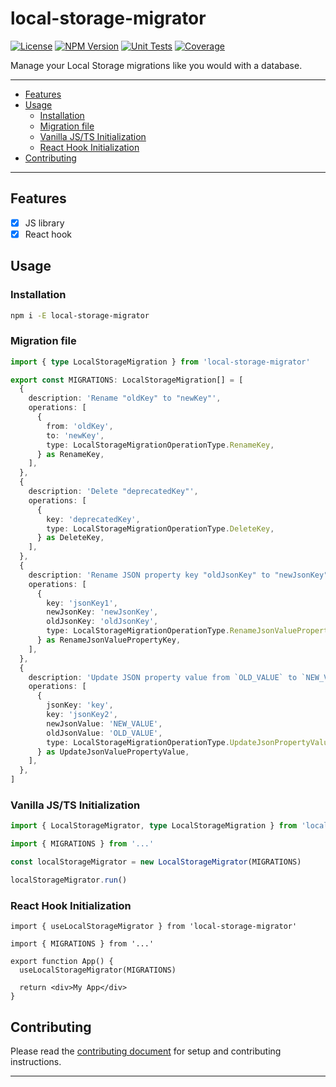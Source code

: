 # local-storage-migrator

[![License][img-license]][lnk-license] [![NPM Version][img-npm]][lnk-npm]
[![Unit Tests][img-unit-tests]][lnk-unit-tests] [![Coverage][img-coverage]][lnk-coverage]

Manage your Local Storage migrations like you would with a database.

---

- [Features](#features)
- [Usage](#usage)
  - [Installation](#installation)
  - [Migration file](#migration-file)
  - [Vanilla JS/TS Initialization](#vanilla-jsts-initialization)
  - [React Hook Initialization](#react-hook-initialization)
- [Contributing](#contributing)

---

## Features

- [x] JS library
- [x] React hook

## Usage

### Installation

```sh
npm i -E local-storage-migrator
```

### Migration file

```ts
import { type LocalStorageMigration } from 'local-storage-migrator'

export const MIGRATIONS: LocalStorageMigration[] = [
  {
    description: 'Rename "oldKey" to "newKey"',
    operations: [
      {
        from: 'oldKey',
        to: 'newKey',
        type: LocalStorageMigrationOperationType.RenameKey,
      } as RenameKey,
    ],
  },
  {
    description: 'Delete "deprecatedKey"',
    operations: [
      {
        key: 'deprecatedKey',
        type: LocalStorageMigrationOperationType.DeleteKey,
      } as DeleteKey,
    ],
  },
  {
    description: 'Rename JSON property key "oldJsonKey" to "newJsonKey"',
    operations: [
      {
        key: 'jsonKey1',
        newJsonKey: 'newJsonKey',
        oldJsonKey: 'oldJsonKey',
        type: LocalStorageMigrationOperationType.RenameJsonValuePropertyKey,
      } as RenameJsonValuePropertyKey,
    ],
  },
  {
    description: 'Update JSON property value from `OLD_VALUE` to `NEW_VALUE`',
    operations: [
      {
        jsonKey: 'key',
        key: 'jsonKey2',
        newJsonValue: 'NEW_VALUE',
        oldJsonValue: 'OLD_VALUE',
        type: LocalStorageMigrationOperationType.UpdateJsonPropertyValue,
      } as UpdateJsonValuePropertyValue,
    ],
  },
]
```

### Vanilla JS/TS Initialization

```ts
import { LocalStorageMigrator, type LocalStorageMigration } from 'local-storage-migrator'

import { MIGRATIONS } from '...'

const localStorageMigrator = new LocalStorageMigrator(MIGRATIONS)

localStorageMigrator.run()
```

### React Hook Initialization

```tsx
import { useLocalStorageMigrator } from 'local-storage-migrator'

import { MIGRATIONS } from '...'

export function App() {
  useLocalStorageMigrator(MIGRATIONS)

  return <div>My App</div>
}
```

## Contributing

Please read the [contributing document](CONTRIBUTING.md) for setup and contributing instructions.

---

[img-coverage]:
  https://img.shields.io/codecov/c/github/ivangabriele/local-storage-migrator?flag=unit&style=for-the-badge
[img-license]: https://img.shields.io/github/license/ivangabriele/local-storage-migrator?style=for-the-badge
[img-npm]: https://img.shields.io/npm/v/local-storage-migrator?style=for-the-badge
[img-unit-tests]:
  https://img.shields.io/github/actions/workflow/status/ivangabriele/local-storage-migrator/check.yml?branch=main&label=Unit&style=for-the-badge
[lnk-coverage]: https://app.codecov.io/gh/ivangabriele/local-storage-migrator
[lnk-license]: https://github.com/ivangabriele/local-storage-migrator/blob/main/LICENSE
[lnk-npm]: https://www.npmjs.com/package/local-storage-migrator
[lnk-unit-tests]: https://github.com/ivangabriele/local-storage-migrator/actions?query=branch%3Amain++
